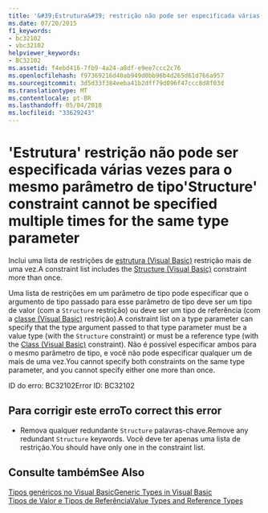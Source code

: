 ```yaml
---
title: '&#39;Estrutura&#39; restrição não pode ser especificada várias vezes para o mesmo parâmetro de tipo'
ms.date: 07/20/2015
f1_keywords:
- bc32102
- vbc32102
helpviewer_keywords:
- BC32102
ms.assetid: f4ebd416-7fb9-4a24-a8df-e9ee7ccc2c76
ms.openlocfilehash: f97369216d40ab949d0bb96b4d265d61d766a957
ms.sourcegitcommit: 3d5d33f384eeba41b2dff79d096f47ccc8d8f03d
ms.translationtype: MT
ms.contentlocale: pt-BR
ms.lasthandoff: 05/04/2018
ms.locfileid: "33629243"
---
```

# <a name="39structure39-constraint-cannot-be-specified-multiple-times-for-the-same-type-parameter"></a><span data-ttu-id="1c689-102">&#39;Estrutura&#39; restrição não pode ser especificada várias vezes para o mesmo parâmetro de tipo</span><span class="sxs-lookup"><span data-stu-id="1c689-102">&#39;Structure&#39; constraint cannot be specified multiple times for the same type parameter</span></span>
<span data-ttu-id="1c689-103">Inclui uma lista de restrições de [estrutura (Visual Basic)](http://msdn.microsoft.com/library/263ce115-ac36-4c05-8cb7-0e0eead5c6d0) restrição mais de uma vez.</span><span class="sxs-lookup"><span data-stu-id="1c689-103">A constraint list includes the [Structure (Visual Basic)](http://msdn.microsoft.com/library/263ce115-ac36-4c05-8cb7-0e0eead5c6d0) constraint more than once.</span></span>  
  
 <span data-ttu-id="1c689-104">Uma lista de restrições em um parâmetro de tipo pode especificar que o argumento de tipo passado para esse parâmetro de tipo deve ser um tipo de valor (com a `Structure` restrição) ou deve ser um tipo de referência (com a [classe (Visual Basic)](http://msdn.microsoft.com/library/0777c6e6-46bc-451b-ad70-57b49d4ef4f7) restrição).</span><span class="sxs-lookup"><span data-stu-id="1c689-104">A constraint list on a type parameter can specify that the type argument passed to that type parameter must be a value type (with the `Structure` constraint) or must be a reference type (with the [Class (Visual Basic)](http://msdn.microsoft.com/library/0777c6e6-46bc-451b-ad70-57b49d4ef4f7) constraint).</span></span> <span data-ttu-id="1c689-105">Não é possível especificar ambos para o mesmo parâmetro de tipo, e você não pode especificar qualquer um de mais de uma vez.</span><span class="sxs-lookup"><span data-stu-id="1c689-105">You cannot specify both constraints on the same type parameter, and you cannot specify either one more than once.</span></span>  
  
 <span data-ttu-id="1c689-106">ID do erro: BC32102</span><span class="sxs-lookup"><span data-stu-id="1c689-106">Error ID: BC32102</span></span>  
  
## <a name="to-correct-this-error"></a><span data-ttu-id="1c689-107">Para corrigir este erro</span><span class="sxs-lookup"><span data-stu-id="1c689-107">To correct this error</span></span>  
  
-   <span data-ttu-id="1c689-108">Remova qualquer redundante `Structure` palavras-chave.</span><span class="sxs-lookup"><span data-stu-id="1c689-108">Remove any redundant `Structure` keywords.</span></span> <span data-ttu-id="1c689-109">Você deve ter apenas uma lista de restrição.</span><span class="sxs-lookup"><span data-stu-id="1c689-109">You should have only one in the constraint list.</span></span>  
  
## <a name="see-also"></a><span data-ttu-id="1c689-110">Consulte também</span><span class="sxs-lookup"><span data-stu-id="1c689-110">See Also</span></span>  
 [<span data-ttu-id="1c689-111">Tipos genéricos no Visual Basic</span><span class="sxs-lookup"><span data-stu-id="1c689-111">Generic Types in Visual Basic</span></span>](../../visual-basic/programming-guide/language-features/data-types/generic-types.md)  
 [<span data-ttu-id="1c689-112">Tipos de Valor e Tipos de Referência</span><span class="sxs-lookup"><span data-stu-id="1c689-112">Value Types and Reference Types</span></span>](../../visual-basic/programming-guide/language-features/data-types/value-types-and-reference-types.md)
